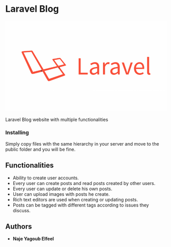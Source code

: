 # Laravel Blog
<img src="public/images/laravel.png">

Laravel Blog website with multiple functionalities

### Installing

Simply copy files with the same hierarchy in your server and move to the public folder and you will be fine.

## Functionalities

* Ability to create user accounts.
* Every user can create posts and read posts created by other users.
* Every user can update or delete his own posts.
* User can upload images with posts he create.
* Rich text editors are used when creating or updating posts.
* Posts can be tagged with different tags according to issues they discuss.

## Authors

* **Naje Yagoub Elfeel** 
